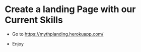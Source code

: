 # Create a landing Page with our Current Skills

* Go to https://mythplanding.herokuapp.com/

* Enjoy


